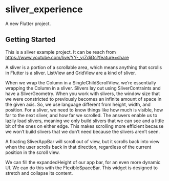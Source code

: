 # sliver_experience

A new Flutter project.

## Getting Started

This is a sliver example project. It can be reach from https://www.youtube.com/live/YY-_yrZdjGc?feature=share

A sliver is a portion of a scrollable area, which means anything that scrolls in Flutter is a sliver. ListView and GridView are a kind of sliver.

When we wrap the Column in a SingleChildScrollView, we’re essentially wrapping the Column in a sliver. Slivers lay out using SliverContraints and have a SliverGeometry. When you work with slivers, the window size that we were constricted to previously becomes an infinite amount of space in the given axis. So, we use language different from height, width, and position. For a sliver, we need to know things like how much is visible, how far to the next sliver, and how far we scrolled. The answers enable us to lazily load slivers, meaning we only build slivers that we can see and a little bit of the ones on either edge. This makes scrolling more efficient because we won’t build slivers that we don’t need because the slivers aren’t seen.

A floating SliverAppBar will scroll out of view, but it scrolls back into view when the user scrolls back in that direction, regardless of the current position in the scroll view.

We can fill the expandedHeight of our app bar, for an even more dynamic UI. We can do this with the FlexibleSpaceBar. This widget is designed to stretch and collapse its content. 
